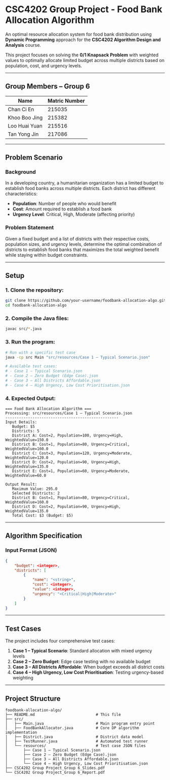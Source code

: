 # CSC4202 Group Project - Food Bank Allocation Algorithm

An optimal resource allocation system for food bank distribution using **Dynamic Programming** approach for the **CSC4202 Algorithm Design and Analysis** course.

This project focuses on solving the **0/1 Knapsack Problem** with weighted values to optimally allocate limited budget across multiple districts based on population, cost, and urgency levels.

---

## Group Members – Group 6

| Name             | Matric Number |
|------------------|---------------|
| Chan Ci En       | 215035        |
| Khoo Boo Jing    | 215382        |
| Loo Huai Yuan    | 215516        |
| Tan Yong Jin     | 217086        |

---

## Problem Scenario

### Background
In a developing country, a humanitarian organization has a limited budget to establish food banks across multiple districts. Each district has different characteristics:
- **Population**: Number of people who would benefit
- **Cost**: Amount required to establish a food bank
- **Urgency Level**: Critical, High, Moderate (affecting priority)

### Problem Statement
Given a fixed budget and a list of districts with their respective costs, population sizes, and urgency levels, determine the optimal combination of districts to establish food banks that maximizes the total weighted benefit while staying within budget constraints.

---
## Setup

### 1. Clone the repository:
```bash
git clone https://github.com/your-username/foodbank-allocation-algo.git
cd foodbank-allocation-algo
```

### 2. Compile the Java files:
```bash
javac src/*.java
```

### 3. Run the program:
```bash
# Run with a specific test case
java -cp src Main "src/resources/Case 1 – Typical Scenario.json"

# Available test cases:
# - Case 1 – Typical Scenario.json
# - Case 2 – Zero Budget (Edge Case).json  
# - Case 3 – All Districts Affordable.json
# - Case 4 – High Urgency, Low Cost Prioritisation.json
```

### 4. Expected Output:
```
=== Food Bank Allocation Algorithm ===
Processing: src/resources/Case 1 – Typical Scenario.json
--------------------------------------------------
Input Details:
   Budget: $5
   Districts: 5
   District A: Cost=2, Population=100, Urgency=High, WeightedValue=150.0
   District B: Cost=1, Population=80, Urgency=Critical, WeightedValue=160.0
   District C: Cost=3, Population=120, Urgency=Moderate, WeightedValue=120.0
   District D: Cost=2, Population=90, Urgency=High, WeightedValue=135.0
   District E: Cost=1, Population=60, Urgency=Moderate, WeightedValue=60.0

Output Result:
   Maximum Value: 295.0
   Selected Districts: 2
   District B: Cost=1, Population=80, Urgency=Critical, WeightedValue=160.0
   District D: Cost=2, Population=90, Urgency=High, WeightedValue=135.0
   Total Cost: $3 (Budget: $5)
```

---

## Algorithm Specification

### Input Format (JSON)
```json
{
    "budget": <integer>,
    "districts": [
        {
            "name": "<string>",
            "cost": <integer>,
            "value": <integer>,
            "urgency": "<Critical|High|Moderate>"
        }
    ]
}
```

---

## Test Cases

The project includes four comprehensive test cases:

1. **Case 1 – Typical Scenario**: Standard allocation with mixed urgency levels
2. **Case 2 – Zero Budget**: Edge case testing with no available budget
3. **Case 3 – All Districts Affordable**: When budget exceeds all district costs
4. **Case 4 – High Urgency, Low Cost Prioritisation**: Testing urgency-based weighting

---

## Project Structure

```
foodbank-allocation-algo/
├── README.md                           # This file
├── src/
│   ├── Main.java                       # Main program entry point
│   ├── FoodBankAllocator.java          # Core DP algorithm implementation
│   ├── District.java                   # District data model
│   ├── TestRunner.java                 # Automated test runner
│   └── resources/                      # Test case JSON files
│       ├── Case 1 – Typical Scenario.json
│       ├── Case 2 – Zero Budget (Edge Case).json
│       ├── Case 3 – All Districts Affordable.json
│       └── Case 4 – High Urgency, Low Cost Prioritisation.json
├── CSC4202 Group Project_Group 6_Slides.pdf
└── CSC4202 Group Project_Group 6_Report.pdf
```
